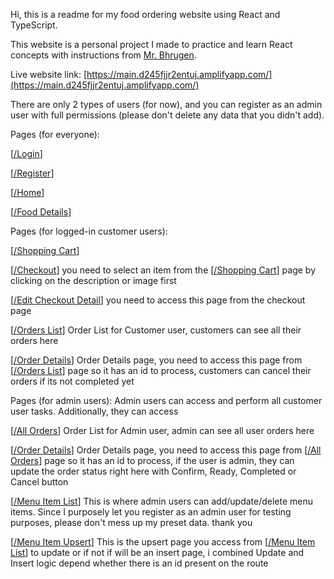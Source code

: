 Hi, this is a readme for my food ordering website using React and TypeScript.

This website is a personal project I made to practice and learn React concepts with instructions from [Mr. Bhrugen](https://www.dotnetmastery.com/).

Live website link: [https://main.d245fjjr2entuj.amplifyapp.com/](https://main.d245fjjr2entuj.amplifyapp.com/)

There are only 2 types of users (for now), and you can register as an admin user with full permissions (please don't delete any data that you didn't add).

Pages (for everyone):

[[/Login](https://main.d245fjjr2entuj.amplifyapp.com/login)]

[[/Register](https://main.d245fjjr2entuj.amplifyapp.com/register)]

[[/Home](https://main.d245fjjr2entuj.amplifyapp.com/)]

[[/Food Details](https://main.d245fjjr2entuj.amplifyapp.com/MenuItemDetails/2)]

Pages (for logged-in customer users):

[[/Shopping Cart](https://main.d245fjjr2entuj.amplifyapp.com/ShoppingCart)]

[[/Checkout](https://main.d245fjjr2entuj.amplifyapp.com/Checkout)] you need to select an item from the [[/Shopping Cart](https://main.d245fjjr2entuj.amplifyapp.com/ShoppingCart)] page by clicking on the description or image first

[[/Edit Checkout Detail](https://main.d245fjjr2entuj.amplifyapp.com/editcheckout)] you need to access this page from the checkout page

[[/Orders List](https://main.d245fjjr2entuj.amplifyapp.com/order/ordersList)] Order List for Customer user, customers can see all their orders here

[[/Order Details](https://main.d245fjjr2entuj.amplifyapp.com/order/orderDetails/)] Order Details page, you need to access this page from [[/Orders List](https://main.d245fjjr2entuj.amplifyapp.com/order/ordersList)] page so it has an id to process, customers can cancel their orders if its not completed yet

Pages (for admin users):
Admin users can access and perform all customer user tasks. Additionally, they can access

[[/All Orders](https://main.d245fjjr2entuj.amplifyapp.com/order/OrdersListAdmin)] Order List for Admin user, admin can see all user orders here

[[/Order Details](https://main.d245fjjr2entuj.amplifyapp.com/order/orderDetails/)] Order Details page, you need to access this page from [[/All Orders](https://main.d245fjjr2entuj.amplifyapp.com/order/OrdersListAdmin)] page so it has an id to process, if the user is admin, they can update the order status right here with Confirm, Ready, Completed or Cancel button

[[/Menu Item List](https://main.d245fjjr2entuj.amplifyapp.com/MenuItemsAdmin/MenuItemList)] This is where admin users can add/update/delete menu items. Since I purposely let you register as an admin user for testing purposes, please don't mess up my preset data. thank you

[[/Menu Item Upsert](https://main.d245fjjr2entuj.amplifyapp.com/MenuItemsAdmin/MenuItemList)] This is the upsert page you access from [[/Menu Item List](https://main.d245fjjr2entuj.amplifyapp.com/MenuItemsAdmin/MenuItemList)] to update or if not if will be an insert page, i combined Update and Insert logic depend whether there is an id present on the route
